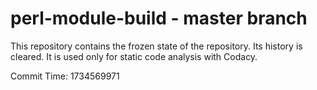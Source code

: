 # perl-module-build - master branch

This repository contains the frozen state of the repository.
Its history is cleared. It is used only for static code
analysis with Codacy.

Commit Time: 1734569971